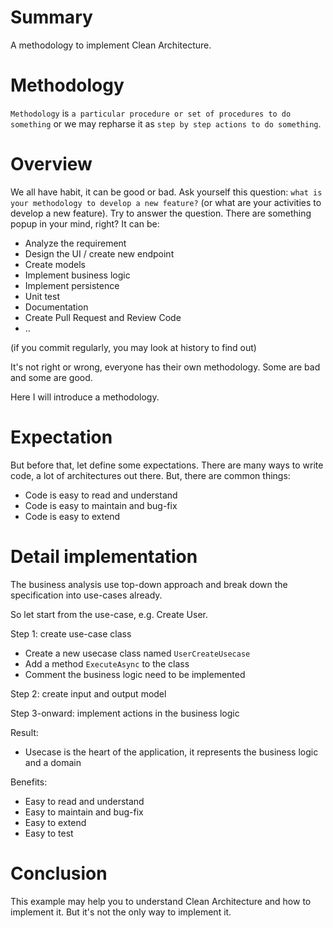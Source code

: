 # Summary
A methodology to implement Clean Architecture.

# Methodology
`Methodology` is `a particular procedure or set of procedures to do something` or we may repharse it as `step by step actions to do something`.

# Overview
We all have habit, it can be good or bad. Ask yourself this question: `what is your methodology to develop a new feature?` (or what are your activities to develop a new feature).
Try to answer the question. There are something popup in your mind, right? It can be:
- Analyze the requirement
- Design the UI / create new endpoint
- Create models
- Implement business logic
- Implement persistence
- Unit test
- Documentation
- Create Pull Request and Review Code
- ..

(if you commit regularly, you may look at history to find out)

It's not right or wrong, everyone has their own methodology. Some are bad and some are good.

Here I will introduce a methodology.

# Expectation
But before that, let define some expectations. There are many ways to write code, a lot of architectures out there. But, there are common things:
- Code is easy to read and understand
- Code is easy to maintain and bug-fix
- Code is easy to extend

# Detail implementation

The business analysis use top-down approach and break down the specification into use-cases already.

So let start from the use-case, e.g. Create User.

Step 1: create use-case class
- Create a new usecase class named `UserCreateUsecase`
- Add a method `ExecuteAsync` to the class
- Comment the business logic need to be implemented

Step 2: create input and output model

Step 3-onward: implement actions in the business logic

Result:
- Usecase is the heart of the application, it represents the business logic and a domain

Benefits:
- Easy to read and understand
- Easy to maintain and bug-fix
- Easy to extend
- Easy to test

# Conclusion
This example may help you to understand Clean Architecture and how to implement it. But it's not the only way to implement it.